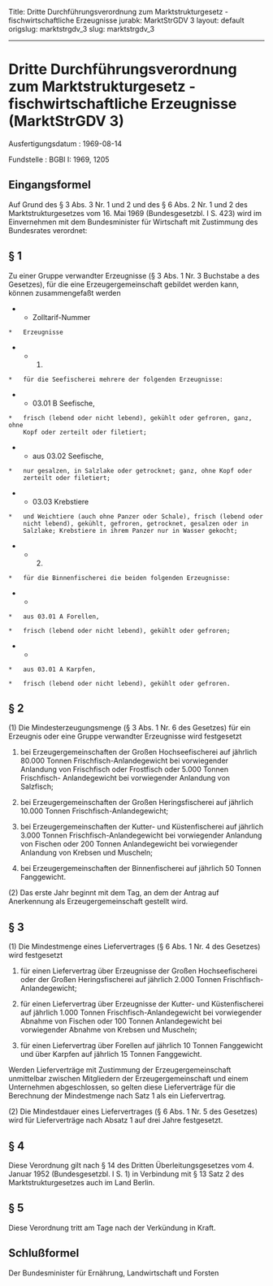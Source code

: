 Title: Dritte Durchführungsverordnung zum Marktstrukturgesetz - fischwirtschaftliche
  Erzeugnisse
jurabk: MarktStrGDV 3
layout: default
origslug: marktstrgdv_3
slug: marktstrgdv_3

---

# Dritte Durchführungsverordnung zum Marktstrukturgesetz - fischwirtschaftliche Erzeugnisse (MarktStrGDV 3)

Ausfertigungsdatum
:   1969-08-14

Fundstelle
:   BGBl I: 1969, 1205



## Eingangsformel

Auf Grund des § 3 Abs. 3 Nr. 1 und 2 und des § 6 Abs. 2 Nr. 1 und 2
des Marktstrukturgesetzes vom 16. Mai 1969 (Bundesgesetzbl. I S. 423)
wird im Einvernehmen mit dem Bundesminister für Wirtschaft mit
Zustimmung des Bundesrates verordnet:


## § 1

Zu einer Gruppe verwandter Erzeugnisse (§ 3 Abs. 1 Nr. 3 Buchstabe a
des Gesetzes), für die eine Erzeugergemeinschaft gebildet werden kann,
können zusammengefaßt werden

*    *   Zolltarif-Nummer

    *   Erzeugnisse


*    *   1.

    *   für die Seefischerei mehrere der folgenden Erzeugnisse:


*    *   03.01 B Seefische,

    *   frisch (lebend oder nicht lebend), gekühlt oder gefroren, ganz, ohne
        Kopf oder zerteilt oder filetiert;


*    *   aus 03.02 Seefische,

    *   nur gesalzen, in Salzlake oder getrocknet; ganz, ohne Kopf oder
        zerteilt oder filetiert;


*    *   03.03 Krebstiere

    *   und Weichtiere (auch ohne Panzer oder Schale), frisch (lebend oder
        nicht lebend), gekühlt, gefroren, getrocknet, gesalzen oder in
        Salzlake; Krebstiere in ihrem Panzer nur in Wasser gekocht;


*    *   2.

    *   für die Binnenfischerei die beiden folgenden Erzeugnisse:


*    *
    *   aus 03.01 A Forellen,

    *   frisch (lebend oder nicht lebend), gekühlt oder gefroren;


*    *
    *   aus 03.01 A Karpfen,

    *   frisch (lebend oder nicht lebend), gekühlt oder gefroren.





## § 2

(1) Die Mindesterzeugungsmenge (§ 3 Abs. 1 Nr. 6 des Gesetzes) für ein
Erzeugnis oder eine Gruppe verwandter Erzeugnisse wird festgesetzt

1.  bei Erzeugergemeinschaften der Großen Hochseefischerei auf jährlich
    80\.000 Tonnen Frischfisch-Anlandegewicht bei vorwiegender Anlandung
    von Frischfisch oder Frostfisch oder 5.000 Tonnen Frischfisch-
    Anlandegewicht bei vorwiegender Anlandung von Salzfisch;


2.  bei Erzeugergemeinschaften der Großen Heringsfischerei auf jährlich
    10\.000 Tonnen Frischfisch-Anlandegewicht;


3.  bei Erzeugergemeinschaften der Kutter- und Küstenfischerei auf
    jährlich 3.000 Tonnen Frischfisch-Anlandegewicht bei vorwiegender
    Anlandung von Fischen oder 200 Tonnen Anlandegewicht bei vorwiegender
    Anlandung von Krebsen und Muscheln;


4.  bei Erzeugergemeinschaften der Binnenfischerei auf jährlich 50 Tonnen
    Fanggewicht.




(2) Das erste Jahr beginnt mit dem Tag, an dem der Antrag auf
Anerkennung als Erzeugergemeinschaft gestellt wird.


## § 3

(1) Die Mindestmenge eines Liefervertrages (§ 6 Abs. 1 Nr. 4 des
Gesetzes) wird festgesetzt

1.  für einen Liefervertrag über Erzeugnisse der Großen Hochseefischerei
    oder der Großen Heringsfischerei auf jährlich 2.000 Tonnen
    Frischfisch-Anlandegewicht;


2.  für einen Liefervertrag über Erzeugnisse der Kutter- und
    Küstenfischerei auf jährlich 1.000 Tonnen Frischfisch-Anlandegewicht
    bei vorwiegender Abnahme von Fischen oder 100 Tonnen Anlandegewicht
    bei vorwiegender Abnahme von Krebsen und Muscheln;


3.  für einen Liefervertrag über Forellen auf jährlich 10 Tonnen
    Fanggewicht und über Karpfen auf jährlich 15 Tonnen Fanggewicht.



Werden Lieferverträge mit Zustimmung der Erzeugergemeinschaft
unmittelbar zwischen Mitgliedern der Erzeugergemeinschaft und einem
Unternehmen abgeschlossen, so gelten diese Lieferverträge für die
Berechnung der Mindestmenge nach Satz 1 als ein Liefervertrag.

(2) Die Mindestdauer eines Liefervertrages (§ 6 Abs. 1 Nr. 5 des
Gesetzes) wird für Lieferverträge nach Absatz 1 auf drei Jahre
festgesetzt.


## § 4

Diese Verordnung gilt nach § 14 des Dritten Überleitungsgesetzes vom
4\. Januar 1952 (Bundesgesetzbl. I S. 1) in Verbindung mit § 13 Satz 2
des Marktstrukturgesetzes auch im Land Berlin.


## § 5

Diese Verordnung tritt am Tage nach der Verkündung in Kraft.


## Schlußformel

Der Bundesminister für Ernährung, Landwirtschaft und Forsten

